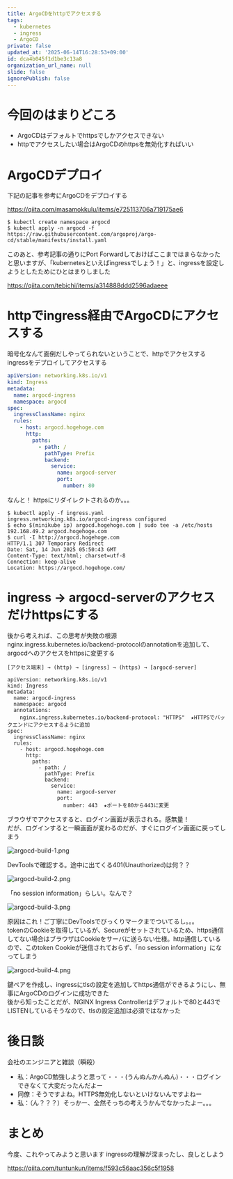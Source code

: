 ```yaml
---
title: ArgoCDをhttpでアクセスする
tags:
  - kubernetes
  - ingress
  - ArgoCD
private: false
updated_at: '2025-06-14T16:28:53+09:00'
id: dca4b045f1d1be3c13a8
organization_url_name: null
slide: false
ignorePublish: false
---
```

# 今回のはまりどころ
- ArgoCDはデフォルトでhttpsでしかアクセスできない
- httpでアクセスしたい場合はArgoCDのhttpsを無効化すればいい

# ArgoCDデプロイ

下記の記事を参考にArgoCDをデプロイする

https://qiita.com/masamokkulu/items/e725113706a719175ae6

```
$ kubectl create namespace argocd
$ kubectl apply -n argocd -f https://raw.githubusercontent.com/argoproj/argo-cd/stable/manifests/install.yaml
```

このあと、参考記事の通りにPort Forwardしておけばここまではまらなかったと思いますが、「kubernetesといえばingressでしょう！」と、ingressを設定しようとしたためにひとはまりしました

https://qiita.com/tebichi/items/a314888ddd2596adaeee

# httpでingress経由でArgoCDにアクセスする

暗号化なんて面倒だしやってられないということで、httpでアクセスするingressをデプロイしてアクセスする

```ingress.yaml
apiVersion: networking.k8s.io/v1
kind: Ingress
metadata:
  name: argocd-ingress
  namespace: argocd
spec:
  ingressClassName: nginx
  rules:
    - host: argocd.hogehoge.com
      http:
        paths:
          - path: /
            pathType: Prefix
            backend:
              service:
                name: argocd-server
                port:
                  number: 80
```

なんと！ httpsにリダイレクトされるのか。。。

```
$ kubectl apply -f ingress.yaml
ingress.networking.k8s.io/argocd-ingress configured
$ echo $(minikube ip) argocd.hogehoge.com | sudo tee -a /etc/hosts
192.168.49.2 argocd.hogehoge.com
$ curl -I http://argocd.hogehoge.com
HTTP/1.1 307 Temporary Redirect
Date: Sat, 14 Jun 2025 05:50:43 GMT
Content-Type: text/html; charset=utf-8
Connection: keep-alive
Location: https://argocd.hogehoge.com/
```

# ingress → argocd-serverのアクセスだけhttpsにする

後から考えれば、この思考が失敗の根源  
nginx.ingress.kubernetes.io/backend-protocolのannotationを追加して、argocdへのアクセスをhttpsに変更する

```
[アクセス端末] → (http) → [ingress] → (https) → [argocd-server]
```

```
apiVersion: networking.k8s.io/v1
kind: Ingress
metadata:
  name: argocd-ingress
  namespace: argocd
  annotations:
    nginx.ingress.kubernetes.io/backend-protocol: "HTTPS"  ★HTTPSでバックエンドにアクセスするように追加
spec:
  ingressClassName: nginx
  rules:
    - host: argocd.hogehoge.com
      http:
        paths:
          - path: /
            pathType: Prefix
            backend:
              service:
                name: argocd-server
                port:
                  number: 443  ★ポートを80から443に変更
```

ブラウザでアクセスすると、ログイン画面が表示される。感無量！  
だが、ログインすると一瞬画面が変わるのだが、すぐにログイン画面に戻ってしまう

![argocd-build-1.png](https://qiita-image-store.s3.ap-northeast-1.amazonaws.com/0/3761786/84aface8-3d2c-46b5-bb1b-b8fd6aee0813.png)

DevToolsで確認する。途中に出てくる401(Unauthorized)は何？？  

![argocd-build-2.png](https://qiita-image-store.s3.ap-northeast-1.amazonaws.com/0/3761786/c252ba98-c813-4705-8de9-f611ca3e157c.png)

「no session information」らしい。なんで？

![argocd-build-3.png](https://qiita-image-store.s3.ap-northeast-1.amazonaws.com/0/3761786/f14ccf2d-1bba-4319-8428-e63eaab6334c.png)

原因はこれ！ご丁寧にDevToolsでびっくりマークまでついてるし。。。  
tokenのCookieを取得しているが、Secureがセットされているため、https通信してない場合はブラウザはCookieをサーバに送らない仕様。http通信しているので、このtoken Cookieが送信されておらず、「no session information」になってしまう

![argocd-build-4.png](https://qiita-image-store.s3.ap-northeast-1.amazonaws.com/0/3761786/146df3ee-cbf4-435b-ad62-df69da3ed216.png)

鍵ペアを作成し、ingressにtlsの設定を追加してhttps通信ができるようにし、無事にArgoCDのログインに成功できた  
後から知ったことだが、NGINX Ingress Controllerはデフォルトで80と443でLISTENしているそうなので、tlsの設定追加は必須ではなかった

# 後日談

会社のエンジニアと雑談（瞬殺）  
- 私：ArgoCD勉強しようと思って・・・(うんぬんかんぬん)・・・ログインできなくて大変だったんだよー  
- 同僚：そうですよね。HTTPS無効化しないといけないんですよねー  
- 私：（ん？？？）そっかー、全然そっちの考えうかんでなかったよー。。。

# まとめ

今度、これやってみようと思います
ingressの理解が深まったし、良しとしよう

https://qiita.com/tuntunkun/items/f593c56aac356c5f1958
